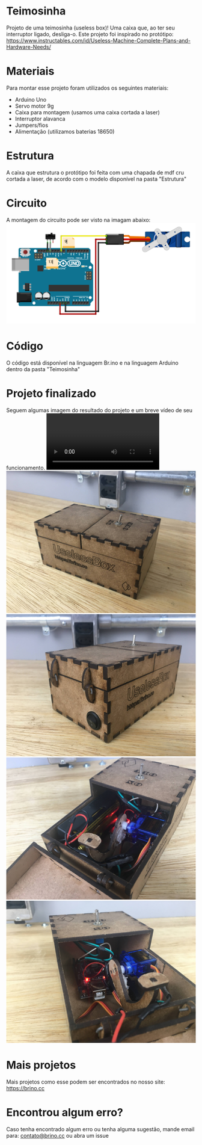 # Teimosinha
Projeto de uma teimosinha (useless box)! Uma caixa que, ao ter seu interruptor ligado, desliga-o.
Este projeto foi inspirado no protótipo: https://www.instructables.com/id/Useless-Machine-Complete-Plans-and-Hardware-Needs/

# Materiais
Para montar esse projeto foram utilizados os seguintes materiais:

* Arduino Uno
* Servo motor 9g
* Caixa para montagem (usamos uma caixa cortada a laser)
* Interruptor alavanca
* Jumpers/fios
* Alimentação (utilizamos baterias 18650)

# Estrutura
A caixa que estrutura o protótipo foi feita com uma chapada de mdf cru cortada a laser, de acordo com o modelo disponível na pasta "Estrutura"

# Circuito
A montagem do circuito pode ser visto na imagam abaixo:
![Imagem do circuito](https://github.com/BrinoOficial/Teimosinha/blob/master/Circuito/CircuitoTeimosinha_bb.png)

# Código
O código está disponível na linguagem Br.ino e na linguagem Arduino dentro da pasta "Teimosinha"

# Projeto finalizado
Seguem algumas imagem do resultado do projeto e um breve vídeo de seu funcionamento.
![Vídeo funcionando](https://github.com/BrinoOficial/Teimosinha/blob/master/Fotos/IMG_5315.MOV)
![Imagem do Projeto](https://github.com/BrinoOficial/Teimosinha/blob/master/Fotos/IMG_5311.jpg)
![Imagem do Projeto](https://github.com/BrinoOficial/Teimosinha/blob/master/Fotos/IMG_5312.jpg)
![Imagem do Projeto](https://github.com/BrinoOficial/Teimosinha/blob/master/Fotos/IMG_5313.jpg)
![Imagem do Projeto](https://github.com/BrinoOficial/Teimosinha/blob/master/Fotos/IMG_5314.jpg)

# Mais projetos
Mais projetos como esse podem ser encontrados no nosso site: https://brino.cc

# Encontrou algum erro?
Caso tenha encontrado algum erro ou tenha alguma sugestão, mande email para: contato@brino.cc ou abra um issue
